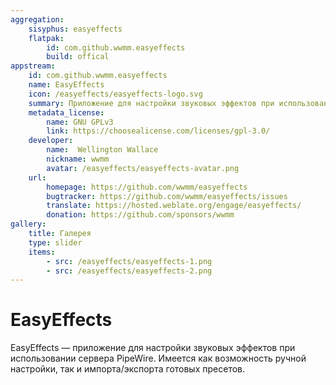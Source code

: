 ```yaml
---
aggregation:
    sisyphus: easyeffects
    flatpak:
        id: com.github.wwmm.easyeffects
        build: offical
appstream:
    id: com.github.wwmm.easyeffects
    name: EasyEffects
    icon: /easyeffects/easyeffects-logo.svg
    summary: Приложение для настройки звуковых эффектов при использовании сервера PipeWire.
    metadata_license:
        name: GNU GPLv3
        link: https://choosealicense.com/licenses/gpl-3.0/
    developer:
        name:  Wellington Wallace
        nickname: wwmm
        avatar: /easyeffects/easyeffects-avatar.png
    url:
        homepage: https://github.com/wwmm/easyeffects
        bugtracker: https://github.com/wwmm/easyeffects/issues
        translate: https://hosted.weblate.org/engage/easyeffects/
        donation: https://github.com/sponsors/wwmm
gallery:
    title: Галерея
    type: slider
    items:
        - src: /easyeffects/easyeffects-1.png
        - src: /easyeffects/easyeffects-2.png
---
```


# EasyEffects

EasyEffects — приложение для настройки звуковых эффектов при использовании сервера PipeWire. Имеется как возможность ручной настройки, так и импорта/экспорта готовых пресетов.

<AGWGallery />
<!--@include: @apps/_parts/install/content-repo.md-->
<!--@include: @apps/_parts/install/content-flatpak.md-->
